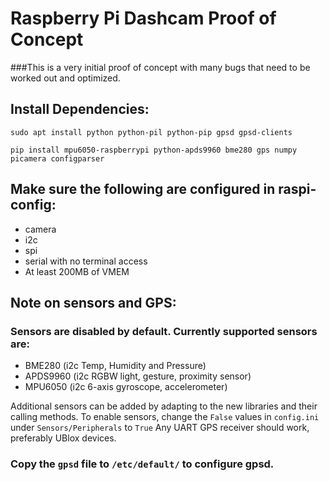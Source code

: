 # Raspberry Pi Dashcam Proof of Concept

###This is a very initial proof of concept with many bugs that need to be worked out and optimized.

## Install Dependencies:
```
sudo apt install python python-pil python-pip gpsd gpsd-clients

pip install mpu6050-raspberrypi python-apds9960 bme280 gps numpy picamera configparser
```

## Make sure the following are configured in raspi-config:
- camera
- i2c
- spi
- serial with no terminal access
- At least 200MB of VMEM

## Note on sensors and GPS:
### Sensors are disabled by default. Currently supported sensors are:
- BME280 (i2c Temp, Humidity and Pressure)
- APDS9960 (i2c RGBW light, gesture, proximity sensor)
- MPU6050 (i2c 6-axis gyroscope, accelerometer)

Additional sensors can be added by adapting to the new libraries and their calling methods.
To enable sensors, change the ```False``` values in ```config.ini``` under ```Sensors/Peripherals``` to ```True```
Any UART GPS receiver should work, preferably UBlox devices.

### Copy the ```gpsd``` file to ```/etc/default/``` to configure gpsd.
